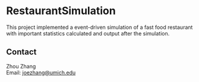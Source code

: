 # RestaurantSimulation
This project implemented a event-driven simulation of a fast food restaurant with important statistics calculated and output after the simulation.

## Contact
Zhou Zhang\
Email: joezhang@umich.edu
